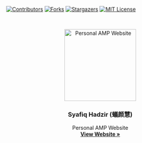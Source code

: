 <!-- PROJECT SHIELDS -->
<!--
*** I'm using markdown "reference style" links for readability.
*** Reference links are enclosed in brackets [ ] instead of parentheses ( ).
*** See the bottom of this document for the declaration of the reference variables
*** for contributors-url, forks-url, etc. This is an optional, concise syntax you may use.
*** https://www.markdownguide.org/basic-syntax/#reference-style-links
-->
[![Contributors][contributors-shield]][contributors-url]
[![Forks][forks-shield]][forks-url]
[![Stargazers][stars-shield]][stars-url]
[![MIT License][license-shield]][license-url]

<!-- PROJECT LOGO -->
<br />
<p align="center">
  <a href="https://github.com/SyafiqHadzir/syafiqhadzir.github.io">
    <img src="https://syafiqhadzir.dev/favicons/android-chrome-192x192.png"
         alt="Personal AMP Website"
         title="Personal AMP Website"
         height="192" />
  </a>

  <h3 align="center">Syafiq Hadzir (蟻颜慧)</h3>

  <p align="center">
    Personal AMP Website
    <br />
    <a href="https://syafiqhadzir.github.io/"><strong>View Website »</strong></a>
    <br />
  </p>
</p>

<!-- MARKDOWN LINKS & IMAGES -->
<!-- https://www.markdownguide.org/basic-syntax/#reference-style-links -->
[contributors-shield]: https://img.shields.io/github/contributors/SyafiqHadzir/amp.syafiqhadzir.dev.svg?style=flat-square
[contributors-url]: https://github.com/SyafiqHadzir/amp.syafiqhadzir.dev/graphs/contributors
[forks-shield]: https://img.shields.io/github/forks/SyafiqHadzir/amp.syafiqhadzir.dev.svg?style=flat-square
[forks-url]: https://github.com/SyafiqHadzir/amp.syafiqhadzir.dev/network/members
[stars-shield]: https://img.shields.io/github/stars/SyafiqHadzir/amp.syafiqhadzir.dev.svg?style=flat-square
[stars-url]: https://github.com/SyafiqHadzir/amp.syafiqhadzir.dev/stargazers
[license-shield]: https://img.shields.io/github/license/SyafiqHadzir/amp.syafiqhadzir.dev.svg?style=flat-square
[license-url]: https://github.com/SyafiqHadzir/amp.syafiqhadzir.dev/blob/master/LICENSE.txt

